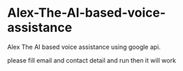 # Alex-The-AI-based-voice-assistance
Alex The AI based voice assistance using google api.


please fill email and contact detail and run then it will work
